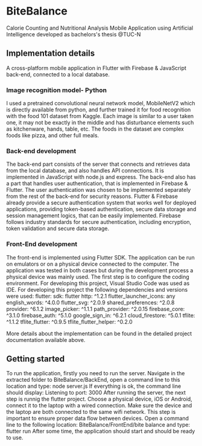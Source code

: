 # BiteBalance
Calorie Counting and Nutritional Analysis Mobile Application using Artificial Intelligence developed as bachelors's thesis @TUC-N

## Implementation details
A cross-platform mobile application in Flutter with Firebase & JavaScript back-end, connected to a local database.

### Image recognition model- Python
I used a pretrained convolutional neural network model, MobileNetV2 which is directly available from python, and further trained it for food recognition with the food 101 dataset from Kaggle. Each image is similar to a user taken one, it may not be exactly in the middle and has disturbance elements such as kitchenware, hands, table, etc. The foods in the dataset are complex foods like pizza, and other full meals.

### Back-end development
The back-end part consists of the server that connects and retrieves data from the local database, and also handles API connections. It is implemented in JavaScript with node.js and express. The back-end also has a part that handles user authentication, that is implemented in Firebase & Flutter. The user authentication was chosen to be implemented separately from the rest of the back-end for security reasons. Flutter & Firebase already provide a secure authentication system that works well for deployed applications, providing token-based authentication, secure data storage and session management logics, that can be easily implemented. Firebase follows industry standards for secure authentication, including encryption, token validation and secure data storage.
 
###  Front-End development
The front-end is implemented using Flutter SDK. The application can be run on emulators or on a physical device connected to the computer. The application was tested in both cases but during the development process a physical device was mainly used. The first step is to configure the coding environment. For developing this project, Visual Studio Code was used as IDE.  For developing this project the following dependencies and versions were used:
 flutter:
 sdk: flutter
 http: ^1.2.1
 flutter_launcher_icons: any
 english_words: ^4.0.0
 flutter_svg: ^2.0.9
 shared_preferences: ^2.0.8
 provider: ^6.1.2
 image_picker: ^1.1.1
 path_provider: ^2.0.15
 firebase_core: ^3.1.0
 firebase_auth: ^5.1.0
 google_sign_in: ^6.2.1
 cloud_firestore: ^5.0.1
 tflite: ^1.1.2
 tflite_flutter: ^0.9.5
 tflite_flutter_helper: ^0.2.0

More details about the implementation can be found in the detailed project documentation available above.
 
## Getting started
To run the application, firstly you need to run the server. Navigate in the extracted
folder to BiteBalance/BackEnd, open a command line to this location and type:
      node server.js
If everything is ok, the command line should display:
    Listening to port: 3000
After running the server, the next step is runnig the flutter project. Choose a physical
device, iOS or Android, connect it to the laptop with a wired connection. Make sure
the device and the laptop are both connected to the same wifi network. This step is
important to ensure proper data flow between devices. Open a command line to the
following location: BiteBalance/FrontEnd/bite balance and type:
      flutter run
After some time, the application should start and should be ready to use.
